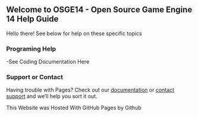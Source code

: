 ## Welcome to OSGE14 - Open Source Game Engine 14 Help Guide

Hello there! See below for help on these specific topics
### Programing Help
-See Coding Documentation Here

### Support or Contact

Having trouble with Pages? Check out our [documentation](https://docs.github.com/categories/github-pages-basics/) or [contact support](https://support.github.com/contact) and we’ll help you sort it out.

This Website was Hosted With GitHub Pages by Github
